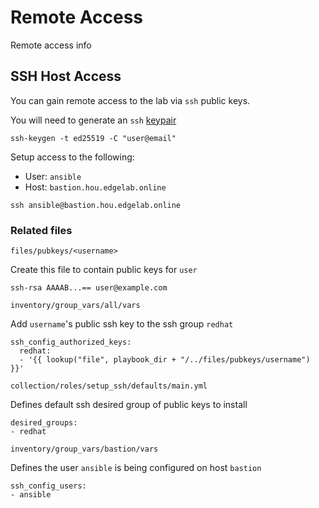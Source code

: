 # Remote Access

Remote access info

## SSH Host Access

You can gain remote access to the lab via `ssh` public keys. 

You will need to generate an `ssh` [keypair](link_to_example)

```
ssh-keygen -t ed25519 -C "user@email"
```

Setup access to the following:

- User: `ansible`
- Host: `bastion.hou.edgelab.online`

```
ssh ansible@bastion.hou.edgelab.online
```

### Related files

`files/pubkeys/<username>`

Create this file to contain public keys for `user`

```
ssh-rsa AAAAB...== user@example.com
```

`inventory/group_vars/all/vars`

Add `username`'s public ssh key to the ssh group `redhat`

```
ssh_config_authorized_keys:
  redhat:
  - '{{ lookup("file", playbook_dir + "/../files/pubkeys/username") }}'
```

`collection/roles/setup_ssh/defaults/main.yml`

Defines default ssh desired group of public keys to install

```
desired_groups:
- redhat
```

`inventory/group_vars/bastion/vars`

Defines the user `ansible` is being configured on host `bastion`

```
ssh_config_users:
- ansible
```
